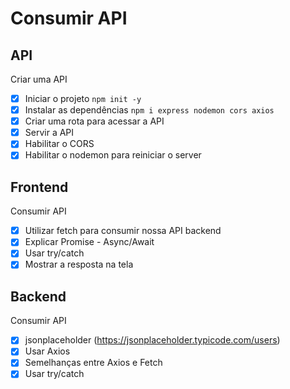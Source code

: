 # Consumir API

## API

Criar uma API

- [x] Iniciar o projeto `npm init -y`
- [x] Instalar as dependências `npm i express nodemon cors axios`
- [x] Criar uma rota para acessar a API
- [x] Servir a API
- [x] Habilitar o CORS
- [x] Habilitar o nodemon para reiniciar o server

## Frontend

Consumir API

- [x] Utilizar fetch para consumir nossa API backend
- [x] Explicar Promise - Async/Await
- [x] Usar try/catch
- [x] Mostrar a resposta na tela

## Backend

Consumir API

- [x] jsonplaceholder (https://jsonplaceholder.typicode.com/users)
- [x] Usar Axios
- [x] Semelhanças entre Axios e Fetch
- [x] Usar try/catch
